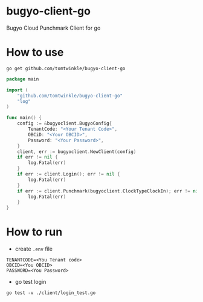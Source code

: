# bugyo-client-go
Bugyo Cloud Punchmark Client for go

# How to use

```shell
go get github.com/tomtwinkle/bugyo-client-go
```

```go
package main

import (
	"github.com/tomtwinkle/bugyo-client-go"
	"log"
)

func main() {
	config := &bugyoclient.BugyoConfig{
		TenantCode: "<Your Tenant Code>",
		OBCiD: "<Your OBCID>",
		Password: "<Your Password>",
    }
	client, err := bugyoclient.NewClient(config)
	if err != nil {
		log.Fatal(err)
	}
	if err := client.Login(); err != nil {
		log.Fatal(err)
	}
	if err := client.Punchmark(bugyoclient.ClockTypeClockIn); err != nil {
		log.Fatal(err)
	}
}
```

# How to run

- create `.env` file
```config:.env
TENANTCODE=<You Tenant code>
OBCID=<You OBCID>
PASSWORD=<You Password>
```

- go test login

```shell
go test -v ./client/login_test.go
```
